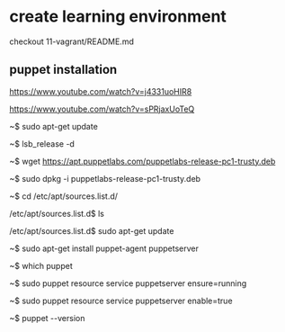 # create learning environment

checkout 11-vagrant/README.md

## puppet installation
https://www.youtube.com/watch?v=j4331uoHIR8

https://www.youtube.com/watch?v=sPRjaxUoTeQ

~$ sudo apt-get update

~$ lsb_release -d

~$ wget https://apt.puppetlabs.com/puppetlabs-release-pc1-trusty.deb

~$ sudo dpkg -i puppetlabs-release-pc1-trusty.deb

~$ cd /etc/apt/sources.list.d/

/etc/apt/sources.list.d$ ls

/etc/apt/sources.list.d$ sudo apt-get update

~$ sudo apt-get install puppet-agent puppetserver

~$ which puppet

~$ sudo puppet resource service puppetserver ensure=running

~$ sudo puppet resource service puppetserver enable=true

~$ puppet --version